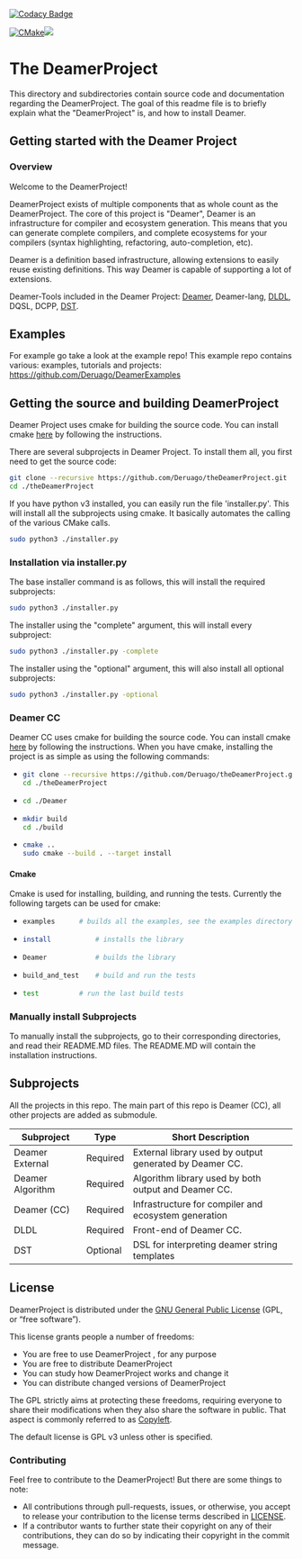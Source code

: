 [![Codacy Badge](https://app.codacy.com/project/badge/Grade/d46f28fda6e949578efd991af7c045bd)](https://www.codacy.com/gh/Deruago/theDeamerProject/dashboard?utm_source=github.com&amp;utm_medium=referral&amp;utm_content=Deruago/theDeamerProject&amp;utm_campaign=Badge_Grade)

[![CMake](https://github.com/Deruago/theDeamerProject/actions/workflows/cmake.yml/badge.svg?branch=development)](https://github.com/Deruago/theDeamerProject/actions/workflows/cmake.yml)[![](https://tokei.rs/b1/github/Deruago/theDeamerProject)](https://github.com/Deruago/theDeamerProject)

# The DeamerProject

This directory and subdirectories contain source code and documentation regarding the DeamerProject. The goal of this readme file is to briefly explain what the "DeamerProject" is, and how to install Deamer.

## Getting started with the Deamer Project

### Overview

Welcome to the DeamerProject!

DeamerProject exists of multiple components that as whole count as the DeamerProject. The core of this project is "Deamer", Deamer is an infrastructure for compiler and ecosystem generation. This means that you can generate complete compilers, and complete ecosystems for your compilers (syntax highlighting, refactoring, auto-completion, etc).

Deamer is a definition based infrastructure, allowing extensions to easily reuse existing definitions. This way Deamer is capable of supporting a lot of extensions.

Deamer-Tools included in the Deamer Project: [Deamer](https://github.com/Deruago/theDeamerProject), Deamer-lang, [DLDL](https://github.com/Deruago/DLDL), DQSL, DCPP, [DST](https://github.com/Deruago/DeamerStringTemplate).

## Examples

For example go take a look at the example repo! This example repo contains various: examples, tutorials and projects: https://github.com/Deruago/DeamerExamples 

## Getting the source and building DeamerProject

Deamer Project uses cmake for building the source code. You can install cmake [here](https://cmake.org/install/) by following the instructions.

There are several subprojects in Deamer Project. To install them all, you first need to get the source code:

```bash
git clone --recursive https://github.com/Deruago/theDeamerProject.git
cd ./theDeamerProject
```

If you have python v3 installed, you can easily run the file 'installer.py'. This will install all the subprojects using cmake. It basically automates the calling of the various CMake calls.

```bash
sudo python3 ./installer.py
```

### Installation via installer.py

The base installer command  is as follows, this will install the required subprojects:

```bash
sudo python3 ./installer.py
```

The installer using the "complete" argument, this will install every subproject:

```bash
sudo python3 ./installer.py -complete
```

The installer using the "optional" argument, this will also install all optional subprojects:

```bash
sudo python3 ./installer.py -optional
```

### Deamer CC

Deamer CC uses cmake for building the source code. You can install cmake [here](https://cmake.org/install/) by following the instructions.
When you have cmake, installing the project is as simple as using the following commands:

- ``````bash
  git clone --recursive https://github.com/Deruago/theDeamerProject.git
  cd ./theDeamerProject
  ``````

- ``````bash
  cd ./Deamer
  ``````

- ``````bash
  mkdir build
  cd ./build
  ``````

- ```bash
  cmake ..
  sudo cmake --build . --target install
  ```

#### Cmake

Cmake is used for installing, building, and running the tests. Currently the following targets can be used for cmake:

- ```bash
  examples		# builds all the examples, see the examples directory for more information
  ```

- ``````bash
  install			# installs the library
  ``````

- ``````bash
  Deamer			# builds the library
  ``````

- ``````bash
  build_and_test	# build and run the tests
  ``````

- ``````bash
  test			# run the last build tests
  ``````

### Manually install Subprojects

To manually install the subprojects, go to their corresponding directories, and read their README.MD files. The README.MD will contain the installation instructions.

## Subprojects

All the projects in this repo. The main part of this repo is Deamer (CC), all other projects are added as submodule.

| Subproject       | Type     | Short Description                                       |
| ---------------- | -------- | ------------------------------------------------------- |
| Deamer External  | Required | External library used by output generated by Deamer CC. |
| Deamer Algorithm | Required | Algorithm library used by both output and Deamer CC.    |
| Deamer (CC)      | Required | Infrastructure for compiler and ecosystem generation    |
| DLDL             | Required | Front-end of Deamer CC.                                 |
| DST              | Optional | DSL for interpreting deamer string templates            |

## License

DeamerProject is distributed under the [GNU General Public License](http://www.gnu.org/copyleft/gpl.html) (GPL, or “free software”).

This license grants people a number of freedoms:

- You are free to use DeamerProject , for any purpose
- You are free to distribute DeamerProject 
- You can study how DeamerProject works and change it
- You can distribute changed versions of DeamerProject 

The GPL strictly aims at protecting these freedoms, requiring everyone  to share their modifications when they also share the software in  public. That aspect is commonly referred to as [Copyleft](http://en.wikipedia.org/wiki/Copyleft).

The default license is GPL v3 unless other is specified.

### Contributing

Feel free to contribute to the DeamerProject! But there are some things to note:

- All contributions through pull-requests, issues, or otherwise, you accept to release your contribution to the license terms described in [LICENSE](https://github.com/Deruago/theDeamerProject/blob/master/LICENSE).
- If a contributor wants to further state their copyright on any of their contributions, they can do so by indicating their copyright in the commit message.